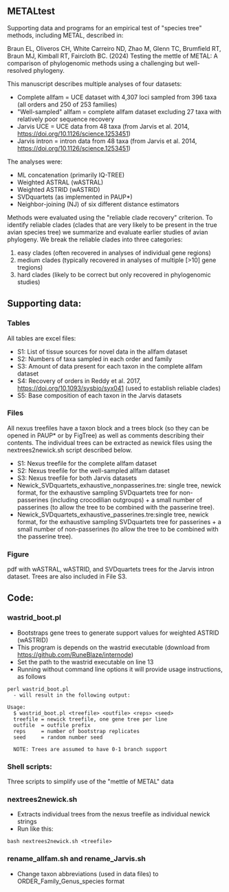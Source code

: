 ## METALtest
Supporting data and programs for an empirical test of "species tree" methods, including METAL, described in:

Braun EL, Oliveros CH, White Carreiro ND, Zhao M, Glenn TC, Brumfield RT, Braun MJ, Kimball RT, Faircloth BC. (2024) Testing the mettle of METAL: A comparison of phylogenomic methods using a challenging but well-resolved phylogeny.

This manuscript describes multiple analyses of four datasets:
 - Complete allfam = UCE dataset with 4,307 loci sampled from 396 taxa (all orders and 250 of 253 families)
 - "Well-sampled" allfam = complete allfam dataset excluding 27 taxa with relatively poor sequence recovery
 - Jarvis UCE = UCE data from 48 taxa (from Jarvis et al. 2014, https://doi.org/10.1126/science.1253451)
 - Jarvis intron = intron data from 48 taxa (from Jarvis et al. 2014, https://doi.org/10.1126/science.1253451)

The analyses were:
 - ML concatenation (primarily IQ-TREE)
 - Weighted ASTRAL (wASTRAL)
 - Weighted ASTRID (wASTRID)
 - SVDquartets (as implemented in PAUP*)
 - Neighbor-joining (NJ) of six different distance estimators

Methods were evaluated using the "reliable clade recovery" criterion. To identify reliable clades (clades that are very likely to be present in the true avian species tree) we summarize and evaluate earlier studies of avian phylogeny. 
We break the reliable clades into three categories: 
   1) easy clades (often recovered in analyses of individual gene regions)
   2) medium clades (typically recovered in analyses of multiple [>10] gene tregions)
   3) hard clades (likely to be correct but only recovered in phylogenomic studies)

Supporting data:
 - 

### Tables
All tables are excel files:
  - S1: List of tissue sources for novel data in the allfam dataset
  - S2: Numbers of taxa sampled in each order and family
  - S3: Amount of data present for each taxon in the complete allfam dataset
  - S4: Recovery of orders in Reddy et al. 2017, https://doi.org/10.1093/sysbio/syx041 (used to establish reliable clades)
  - S5: Base composition of each taxon in the Jarvis datasets

### Files
All nexus treefiles have a taxon block and a trees block (so they can be opened in PAUP* or by FigTree) as well as comments describing their contents. The individual trees can be extracted as newick files using the nextrees2newick.sh script described below.
  - S1: Nexus treefile for the complete allfam dataset
  - S2: Nexus treefile for the well-sampled allfam dataset
  - S3: Nexus treefile for both Jarvis datasets
  - Newick_SVDquartets_exhaustive_nonpasserines.tre: single tree, newick format, for the exhaustive sampling SVDquartets tree for non-passerines (including crocodilian outgroups) + a small number of passerines (to allow the tree to be combined with the passerine tree).
  - Newick_SVDquartets_exhaustive_passerines.tre:single tree, newick format, for the exhaustive sampling SVDquartets tree for passerines + a small number of non-passerines (to allow the tree to be combined with the passerine tree).

### Figure
pdf with wASTRAL, wASTRID, and SVDquartets trees for the Jarvis intron dataset. Trees are also included in File S3.

Code:
 - 

### wastrid_boot.pl
  - Bootstraps gene trees to generate support values for weighted ASTRID (wASTRID)
  - This program is depends on the wastrid executable (download from https://github.com/RuneBlaze/internode)
  - Set the path to the wastrid executable on line 13
  - Running without command line options it will provide usage instructions, as follows

```
perl wastrid_boot.pl
  - will result in the following output:

Usage:
  $ wastrid_boot.pl <treefile> <outfile> <reps> <seed>
  treefile = newick treefile, one gene tree per line
  outfile  = outfile prefix
  reps     = number of bootstrap replicates
  seed     = random number seed

  NOTE: Trees are assumed to have 0-1 branch support
```
### Shell scripts:

Three scripts to simplify use of the "mettle of METAL" data

### nextrees2newick.sh
  - Extracts individual trees from the nexus treefile as individual newick strings
  - Run like this:
```
bash nextrees2newick.sh <treefile>
```

### rename_allfam.sh and rename_Jarvis.sh
  - Change taxon abbreviations (used in data files) to ORDER_Family_Genus_species format


